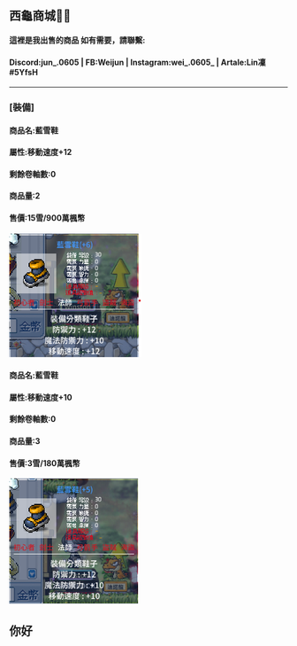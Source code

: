 ## 西龜商城🍉🐢
#### 這裡是我出售的商品 如有需要，請聯繫:
#### Discord:jun_.0605 | FB:Weijun | Instagram:wei_.0605_ | Artale:Lin凜#5YfsH
---
### [裝備]
#### 商品名:藍雪鞋               
#### 屬性:移動速度+12
#### 剩餘卷軸數:0
#### 商品量:2
#### 售價:15雪/900萬楓幣
![12速藍雪鞋](./12速藍雪鞋.png) 
#### 商品名:藍雪鞋
#### 屬性:移動速度+10
#### 剩餘卷軸數:0
#### 商品量:3
#### 售價:3雪/180萬楓幣
![10速藍雪鞋](./10速藍雪鞋.png) 
## 你好
